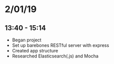 # 2/01/19
## 13:40 - 15:14
* Began project
* Set up barebones RESTful server with express
* Created app structure
* Researched Elasticsearch(.js) and Mocha